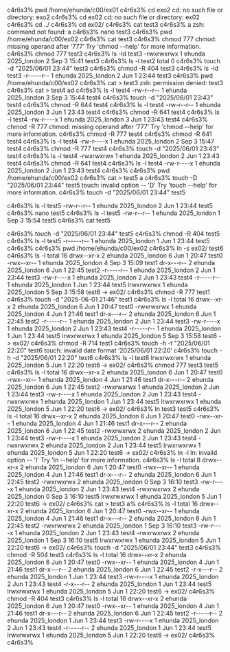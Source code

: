 c4r6s3% pwd
/home/ehunda/c00/ex01
c4r6s3% cd exo2
cd: no such file or directory: exo2
c4r6s3% cd ex02
cd: no such file or directory: ex02
c4r6s3% cd ../
c4r6s3% cd ex02/
c4r6s3% cat test3
c4r6s3% a
zsh: command not found: a
c4r6s3% nano test3
c4r6s3% pwd   
/home/ehunda/c00/ex02
c4r6s3% cat test3
c4r6s3% chmod 777
chmod: missing operand after ‘777’
Try 'chmod --help' for more information.
c4r6s3% chmod 777 test3
c4r6s3% ls -ld test3
-rwxrwxrwx 1 ehunda 2025_london 2 Sep  3 15:41 test3
c4r6s3% ls  -l test2
total 0
c4r6s3% touch -d "2025/06/01 23:44" test3
c4r6s3% chmod -R 404 test3
c4r6s3% ls -ld test3
-r-----r-- 1 ehunda 2025_london 2 Jun  1 23:44 test3
c4r6s3% pwd
/home/ehunda/c00/ex02
c4r6s3% cat > test3
zsh: permission denied: test3
c4r6s3% cat > test4
ad
c4r6s3% ls -l test4
-rw-r--r-- 1 ehunda 2025_london 3 Sep  3 15:44 test4
c4r6s3% touch -d "2025/06/01 23:43" test4
c4r6s3% chmod -R 644 test4
c4r6s3% ls -l test4
-rw-r--r-- 1 ehunda 2025_london 3 Jun  1 23:43 test4
c4r6s3% chmod -R 641 test4
c4r6s3% ls -l test4
-rw-r----x 1 ehunda 2025_london 3 Jun  1 23:43 test4
c4r6s3% chmod -R 777
chmod: missing operand after ‘777’
Try 'chmod --help' for more information.
c4r6s3% chmod -R 777 test4
c4r6s3% chmod -R 641 test4
c4r6s3% ls -l test4 
-rw-r----x 1 ehunda 2025_london 2 Sep  3 15:47 test4
c4r6s3% chmod -R 777 test4
c4r6s3% touch -d "2025/06/01 23:43" test4
c4r6s3% ls -l test4
-rwxrwxrwx 1 ehunda 2025_london 2 Jun  1 23:43 test4
c4r6s3% chmod -R 641 test4
c4r6s3% ls -l test4
-rw-r----x 1 ehunda 2025_london 2 Jun  1 23:43 test4
c4r6s3% 
c4r6s3% pwd
/home/ehunda/c00/ex02
c4r6s3% cat > test5 
a
c4r6s3% touch -D "2025/06/01 23:44" test5
touch: invalid option -- 'D'
Try 'touch --help' for more information.
c4r6s3% touch -d "2025/06/01 23:44" test5

c4r6s3% ls -l test5
-rw-r--r-- 1 ehunda 2025_london 2 Jun  1 23:44 test5
c4r6s3% nano test5
c4r6s3% ls -l test5
-rw-r--r-- 1 ehunda 2025_london 1 Sep  3 15:54 test5
c4r6s3% cat test5

c4r6s3% touch -d "2025/06/01 23:44" test5
c4r6s3% chmod -R 404 test5
c4r6s3% ls -l test5
-r-----r-- 1 ehunda 2025_london 1 Jun  1 23:44 test5
c4r6s3% 
c4r6s3% pwd
/home/ehunda/c00/ex02
c4r6s3% ln -s ex02/ test6
c4r6s3% ls -l
total 16
drwx--xr-x 2 ehunda 2025_london 6 Jun  1 20:47 test0
-rwx--xr-- 1 ehunda 2025_london 4 Sep  3 15:09 test1
dr-x---r-- 2 ehunda 2025_london 6 Jun  1 22:45 test2
-r-----r-- 1 ehunda 2025_london 2 Jun  1 23:44 test3
-rw-r----x 1 ehunda 2025_london 2 Jun  1 23:43 test4
-r-----r-- 1 ehunda 2025_london 1 Jun  1 23:44 test5
lrwxrwxrwx 1 ehunda 2025_london 5 Sep  3 15:58 test6 -> ex02/
c4r6s3% chmod -R 777 test1
c4r6s3% touch -d "2025-06-01 21:46" test1
c4r6s3% ls -l
total 16
drwx--xr-x 2 ehunda 2025_london 6 Jun  1 20:47 test0
-rwxrwxrwx 1 ehunda 2025_london 4 Jun  1 21:46 test1
dr-x---r-- 2 ehunda 2025_london 6 Jun  1 22:45 test2
-r-----r-- 1 ehunda 2025_london 2 Jun  1 23:44 test3
-rw-r----x 1 ehunda 2025_london 2 Jun  1 23:43 test4
-r-----r-- 1 ehunda 2025_london 1 Jun  1 23:44 test5
lrwxrwxrwx 1 ehunda 2025_london 5 Sep  3 15:58 test6 -> ex02/
c4r6s3% chmod -R 714 test1
c4r6s3% touch -h -t "2025/06/01 22:20" test6
touch: invalid date format ‘2025/06/01 22:20’
c4r6s3% touch -h -d "2025/06/01 22:20" test6
c4r6s3% ls -l test6
lrwxrwxrwx 1 ehunda 2025_london 5 Jun  1 22:20 test6 -> ex02/
c4r6s3% chmod 777 test3 test5
c4r6s3% ls -l
total 16
drwx--xr-x 2 ehunda 2025_london 6 Jun  1 20:47 test0
-rwx--xr-- 1 ehunda 2025_london 4 Jun  1 21:46 test1
dr-x---r-- 2 ehunda 2025_london 6 Jun  1 22:45 test2
-rwxrwxrwx 1 ehunda 2025_london 2 Jun  1 23:44 test3
-rw-r----x 1 ehunda 2025_london 2 Jun  1 23:43 test4
-rwxrwxrwx 1 ehunda 2025_london 1 Jun  1 23:44 test5
lrwxrwxrwx 1 ehunda 2025_london 5 Jun  1 22:20 test6 -> ex02/
c4r6s3% ln test3 test5
c4r6s3% ls -l
total 16
drwx--xr-x 2 ehunda 2025_london 6 Jun  1 20:47 test0
-rwx--xr-- 1 ehunda 2025_london 4 Jun  1 21:46 test1
dr-x---r-- 2 ehunda 2025_london 6 Jun  1 22:45 test2
-rwxrwxrwx 2 ehunda 2025_london 2 Jun  1 23:44 test3
-rw-r----x 1 ehunda 2025_london 2 Jun  1 23:43 test4
-rwxrwxrwx 2 ehunda 2025_london 2 Jun  1 23:44 test5
lrwxrwxrwx 1 ehunda 2025_london 5 Jun  1 22:20 test6 -> ex02/
c4r6s3% ln -l
ln: invalid option -- 'l'
Try 'ln --help' for more information.
c4r6s3% ls -l
total 8
drwx--xr-x 2 ehunda 2025_london 6 Jun  1 20:47 test0
-rwx--xr-- 1 ehunda 2025_london 4 Jun  1 21:46 test1
dr-x---r-- 2 ehunda 2025_london 6 Jun  1 22:45 test2
-rwxrwxrwx 2 ehunda 2025_london 0 Sep  3 16:10 test3
-rw-r----x 1 ehunda 2025_london 2 Jun  1 23:43 test4
-rwxrwxrwx 2 ehunda 2025_london 0 Sep  3 16:10 test5
lrwxrwxrwx 1 ehunda 2025_london 5 Jun  1 22:20 test6 -> ex02/
c4r6s3% cat > test3
a%                                                                                                      c4r6s3% ls -l
total 16
drwx--xr-x 2 ehunda 2025_london 6 Jun  1 20:47 test0
-rwx--xr-- 1 ehunda 2025_london 4 Jun  1 21:46 test1
dr-x---r-- 2 ehunda 2025_london 6 Jun  1 22:45 test2
-rwxrwxrwx 2 ehunda 2025_london 1 Sep  3 16:10 test3
-rw-r----x 1 ehunda 2025_london 2 Jun  1 23:43 test4
-rwxrwxrwx 2 ehunda 2025_london 1 Sep  3 16:10 test5
lrwxrwxrwx 1 ehunda 2025_london 5 Jun  1 22:20 test6 -> ex02/
c4r6s3% touch -d "2025/06/01 23:44" test3
c4r6s3% chmod -R 504 test3
c4r6s3% ls -l
total 16
drwx--xr-x 2 ehunda 2025_london 6 Jun  1 20:47 test0
-rwx--xr-- 1 ehunda 2025_london 4 Jun  1 21:46 test1
dr-x---r-- 2 ehunda 2025_london 6 Jun  1 22:45 test2
-r-x---r-- 2 ehunda 2025_london 1 Jun  1 23:44 test3
-rw-r----x 1 ehunda 2025_london 2 Jun  1 23:43 test4
-r-x---r-- 2 ehunda 2025_london 1 Jun  1 23:44 test5
lrwxrwxrwx 1 ehunda 2025_london 5 Jun  1 22:20 test6 -> ex02/
c4r6s3% chmod -R 404 test3
c4r6s3% ls -l
total 16
drwx--xr-x 2 ehunda 2025_london 6 Jun  1 20:47 test0
-rwx--xr-- 1 ehunda 2025_london 4 Jun  1 21:46 test1
dr-x---r-- 2 ehunda 2025_london 6 Jun  1 22:45 test2
-r-----r-- 2 ehunda 2025_london 1 Jun  1 23:44 test3
-rw-r----x 1 ehunda 2025_london 2 Jun  1 23:43 test4
-r-----r-- 2 ehunda 2025_london 1 Jun  1 23:44 test5
lrwxrwxrwx 1 ehunda 2025_london 5 Jun  1 22:20 test6 -> ex02/
c4r6s3% 
c4r6s3% 
